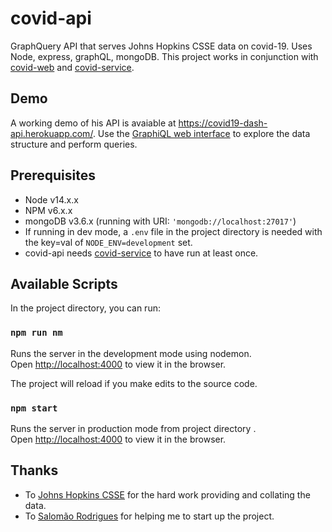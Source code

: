 # covid-api
GraphQuery API that serves Johns Hopkins CSSE data on covid-19. Uses Node, express, graphQL, mongoDB.
This project works in conjunction with [covid-web](https://github.com/mukundbhudia/covid-api) and [covid-service](https://github.com/mukundbhudia/covid-service).

## Demo

A working demo of his API is avaiable at https://covid19-dash-api.herokuapp.com/. Use the [GraphiQL web interface](https://covid19-dash-api.herokuapp.com/graphql) to explore the data structure and perform queries.

## Prerequisites
* Node v14.x.x
* NPM v6.x.x
* mongoDB v3.6.x (running with URI: `'mongodb://localhost:27017'`)
* If running in dev mode, a `.env` file in the project directory is needed with the key=val of `NODE_ENV=development` set.
* covid-api needs [covid-service](https://github.com/mukundbhudia/covid-service) to have run at least once.

## Available Scripts

In the project directory, you can run:

### `npm run nm`

Runs the server in the development mode using nodemon.<br />
Open [http://localhost:4000](http://localhost:4000) to view it in the browser.

The project will reload if you make edits to the source code.<br />

### `npm start`

Runs the server in production mode from project directory .<br />
Open [http://localhost:4000](http://localhost:4000) to view it in the browser.

## Thanks

* To [Johns Hopkins CSSE](https://github.com/CSSEGISandData/COVID-19) for the hard work providing and collating the data.
* To [Salomão Rodrigues](https://github.com/salomao-rodrigues) for helping me to start up the project.
